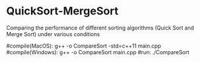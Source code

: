 # QuickSort-MergeSort
Comparing the performance of different sorting algorithms (Quick Sort and Merge Sort) under various conditions

#compile(MacOS): g++ -o CompareSort -std=c++11 main.cpp
#compile(Windows): g++ -o CompareSort main.cpp
#run: ./CompareSort
